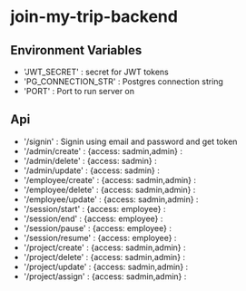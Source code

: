 # join-my-trip-backend


## Environment Variables
* 'JWT_SECRET' : secret for JWT tokens
* 'PG_CONNECTION_STR' : Postgres connection string
* 'PORT' : Port to run server on

## Api

* '/signin' :  Signin using email and password and get token
* '/admin/create' : {access: sadmin,admin} :
* '/admin/delete' : {access: sadmin} :
* '/admin/update' : {access: sadmin} :
* '/employee/create' : {access: sadmin,admin} :
* '/employee/delete' : {access: sadmin,admin} :
* '/employee/update' : {access: sadmin,admin} :
* '/session/start' : {access: employee} :
* '/session/end' : {access: employee} :
* '/session/pause' : {access: employee} :
* '/session/resume' : {access: employee} :
* '/project/create' : {access: sadmin,admin} :
* '/project/delete' : {access: sadmin,admin} :
* '/project/update' : {access: sadmin,admin} :
* '/project/assign' : {access: sadmin,admin} :
